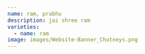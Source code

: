 ```yaml
---
name: ram, prabhu
description: jai shree ram
varieties:
  - name: ram
image: images/Website-Banner_Chutneys.png
---
```

